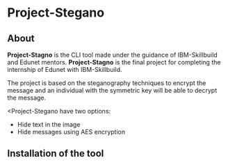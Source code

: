 # Project-Stegano

## About

<strong> Project-Stagno</strong> is the CLI tool made under the guidance of IBM-Skillbuild and Edunet mentors. <strong> Project-Stagno</strong> is the final project for completing the internship of Edunet with IBM-Skillbuild.

The project is based on the steganography techniques to encrypt the message and an individual with the symmetric key will be able to decrypt the message.

<Project-Stegano</strong> have two options:
- Hide text in the image
- Hide messages using AES encryption

## Installation of the tool


